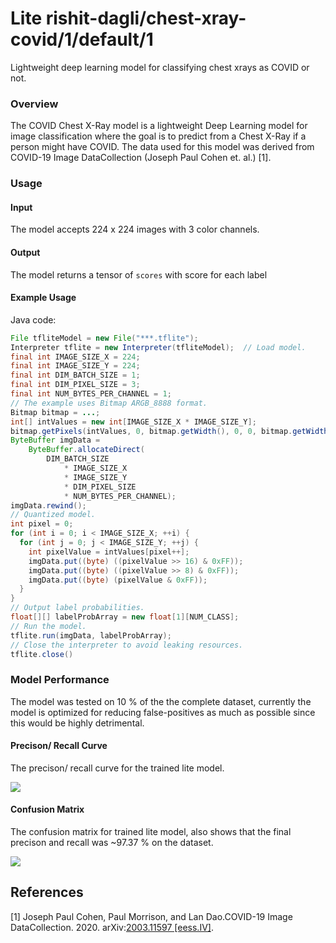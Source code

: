 # Lite rishit-dagli/chest-xray-covid/1/default/1
Lightweight deep learning model for classifying chest xrays as COVID or not.

<!-- parent-model: rishit-dagli/chest-xray-covid/1 -->
<!-- asset-path: https://storage.googleapis.com/trained-covid-model/chest-xray-covid-tradeoff.tar.gz -->


### Overview
The COVID Chest X-Ray model is a lightweight Deep Learning model for image classification where the goal is to predict from a Chest X-Ray if a person might have COVID. The data used for this model was derived from COVID-19 Image DataCollection (Joseph Paul Cohen et. al.) [1].

### Usage

#### Input

The model accepts 224 x 224 images with 3 color channels.

#### Output

The model returns a tensor of `scores` with score for each label


#### Example Usage

Java code:

```java
File tfliteModel = new File("***.tflite");
Interpreter tflite = new Interpreter(tfliteModel);  // Load model.
final int IMAGE_SIZE_X = 224;
final int IMAGE_SIZE_Y = 224;
final int DIM_BATCH_SIZE = 1;
final int DIM_PIXEL_SIZE = 3;
final int NUM_BYTES_PER_CHANNEL = 1;
// The example uses Bitmap ARGB_8888 format.
Bitmap bitmap = ...;
int[] intValues = new int[IMAGE_SIZE_X * IMAGE_SIZE_Y];
bitmap.getPixels(intValues, 0, bitmap.getWidth(), 0, 0, bitmap.getWidth(), bitmap.getHeight());
ByteBuffer imgData =
    ByteBuffer.allocateDirect(
        DIM_BATCH_SIZE
            * IMAGE_SIZE_X
            * IMAGE_SIZE_Y
            * DIM_PIXEL_SIZE
            * NUM_BYTES_PER_CHANNEL);
imgData.rewind();
// Quantized model.
int pixel = 0;
for (int i = 0; i < IMAGE_SIZE_X; ++i) {
  for (int j = 0; j < IMAGE_SIZE_Y; ++j) {
    int pixelValue = intValues[pixel++];
    imgData.put((byte) ((pixelValue >> 16) & 0xFF));
    imgData.put((byte) ((pixelValue >> 8) & 0xFF));
    imgData.put((byte) (pixelValue & 0xFF));
  }
}
// Output label probabilities.
float[][] labelProbArray = new float[1][NUM_CLASS];
// Run the model.
tflite.run(imgData, labelProbArray);
// Close the interpreter to avoid leaking resources.
tflite.close()
```

### Model Performance
The model was tested on 10 % of the the complete dataset, currently the model is optimized for reducing false-positives as much as possible since this would be highly detrimental.

#### Precison/ Recall Curve
The precison/ recall curve for the trained lite model.

![](https://storage.googleapis.com/trained-covid-model/lite_metrics/pr_curve.PNG)

#### Confusion Matrix
The confusion matrix for trained lite model, also shows that the final precison and recall was ~97.37 % on the dataset.

![](https://storage.googleapis.com/trained-covid-model/lite_metrics/confusion_matrix.PNG)

References
--------------
[1] Joseph Paul Cohen, Paul Morrison, and Lan Dao.COVID-19 Image DataCollection. 2020. arXiv:[2003.11597 [eess.IV]](https://arxiv.org/abs/2003.11597).
